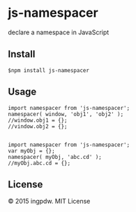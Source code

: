 # js-namespacer

declare a namespace in JavaScript

## Install

```
$npm install js-namespacer
```

## Usage
```
import namespacer from 'js-namespacer';
namespacer( window, 'obj1', 'obj2' );
//window.obj1 = {};
//vindow.obj2 = {};


import namespacer from 'js-namespacer';
var myObj = {};
namespacer( myObj, 'abc.cd' );
//myObj.abc.cd = {};
```

## License
© 2015 ingpdw. MIT License
